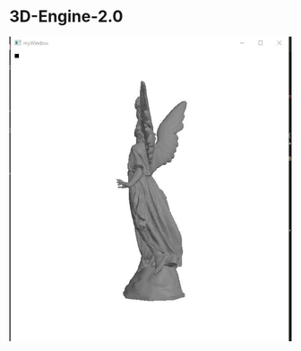 # 3D-Engine-2.0

![alt text](https://github.com/ShamsArfeen/3D-Engine-2.0/blob/main/alucy.JPG?raw=true)
